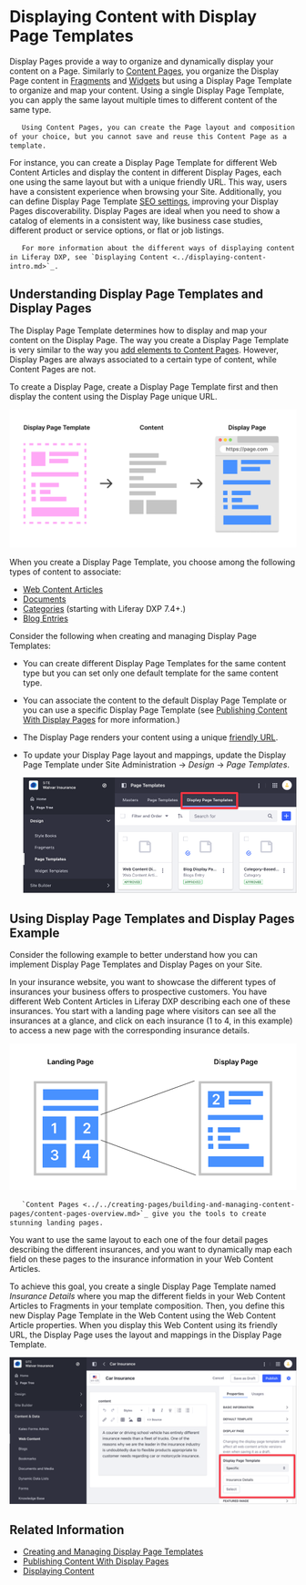 # Displaying Content with Display Page Templates

Display Pages provide a way to organize and dynamically display your content on a Page. Similarly to [Content Pages](../../creating-pages/building-and-managing-content-pages/content-pages-overview.md), you organize the Display Page content in [Fragments](../using-fragments/using-page-fragments.md) and [Widgets](../../creating-pages/building-and-managing-content-pages/using-widgets-on-a-content-page.md) but using a Display Page Template to organize and map your content. Using a single Display Page Template, you can apply the same layout multiple times to different content of the same type.

```tip::
   Using Content Pages, you can create the Page layout and composition of your choice, but you cannot save and reuse this Content Page as a template.
```

For instance, you can create a Display Page Template for different Web Content Articles and display the content in different Display Pages, each one using the same layout but with a unique friendly URL. This way, users have a consistent experience when browsing your Site. Additionally, you can define Display Page Template [SEO settings](./configuring-seo-and-open-graph.md), improving your Display Pages discoverability. Display Pages are ideal when you need to show a catalog of elements in a consistent way, like business case studies, different product or service options, or flat or job listings.

```note::
   For more information about the different ways of displaying content in Liferay DXP, see `Displaying Content <../displaying-content-intro.md>`_.
```

## Understanding Display Page Templates and Display Pages

The Display Page Template determines how to display and map your content on the Display Page. The way you create a Display Page Template is very similar to the way you [add elements to Content Pages](../../creating-pages/building-and-managing-content-pages/adding-elements-to-content-pages.md). However, Display Pages are always associated to a certain type of content, while Content Pages are not.

To create a Display Page, create a Display Page Template first and then display the content using the Display Page unique URL.

![Display and organize the content on a Display Page using a Display Page Template.](./displaying-content-with-display-page-templates/images/03.png)

When you create a Display Page Template, you choose among the following types of content to associate:

- [Web Content Articles](../../../content-authoring-and-management/web-content/web-content-articles/adding-a-basic-web-content-article.md)
- [Documents](../../../content-authoring-and-management/documents-and-media/publishing-and-sharing/publishing-documents.md)
- [Categories](../../../content-authoring-and-management/tags-and-categories/defining-categories-and-vocabularies-for-content.md) (starting with Liferay DXP 7.4+.)
- [Blog Entries](../../../content-authoring-and-management/blogs/getting-started-with-blogs.md)

Consider the following when creating and managing Display Page Templates:

- You can create different Display Page Templates for the same content type but you can set only one default template for the same content type.
- You can associate the content to the default Display Page Template or you can use a specific Display Page Template (see [Publishing Content With Display Pages](./publishing-content-with-display-pages.md) for more information.)
- The Display Page renders your content using a unique [friendly URL](../../site-settings/managing-site-urls/configuring-your-sites-friendly-url.md).
- To update your Display Page layout and mappings, update the Display Page Template under Site Administration &rarr; *Design* &rarr; *Page Templates*.

    ![You can find the Display Page Configuration under the Page Templates application.](./displaying-content-with-display-page-templates/images/04.png)

## Using Display Page Templates and Display Pages Example

Consider the following example to better understand how you can implement Display Page Templates and Display Pages on your Site.

In your insurance website, you want to showcase the different types of insurances your business offers to prospective customers. You have different Web Content Articles in Liferay DXP describing each one of these insurances. You start with a landing page where visitors can see all the insurances at a glance, and click on each insurance (1 to 4, in this example) to access a new page with the corresponding insurance details.

![Configure the Display Page Template on the Web Content Article.](./displaying-content-with-display-page-templates/images/02.png)

```tip::
   `Content Pages <../../creating-pages/building-and-managing-content-pages/content-pages-overview.md>`_ give you the tools to create stunning landing pages.
```

You want to use the same layout to each one of the four detail pages describing the different insurances, and you want to dynamically map each field on these pages to the insurance information in your Web Content Articles.

To achieve this goal, you create a single Display Page Template named *Insurance Details* where you map the different fields in your Web Content Articles to Fragments in your template composition. Then, you define this new Display Page Template in the Web Content using the Web Content Article properties. When you display this Web Content using its friendly URL, the Display Page uses the layout and mappings in the Display Page Template.

![Configure the Display Page Template on the Web Content Article.](./displaying-content-with-display-page-templates/images/01.png)

## Related Information

- [Creating and Managing Display Page Templates](./creating-and-managing-display-page-templates.md)
- [Publishing Content With Display Pages](./publishing-content-with-display-pages.md)
- [Displaying Content](../displaying-content-intro.md)

